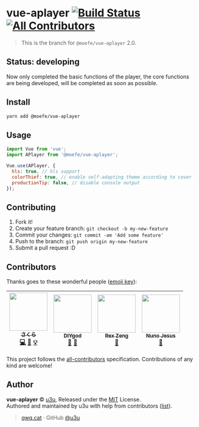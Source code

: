 # vue-aplayer [![Build Status](https://travis-ci.org/MoePlayer/vue-aplayer.svg?branch=dev)](https://travis-ci.org/MoePlayer/vue-aplayer) [![All Contributors](https://img.shields.io/badge/all_contributors-4-orange.svg)](#contributors)

> This is the branch for `@moefe/vue-aplayer` 2.0.

## Status: developing

Now only completed the basic functions of the player, the core functions are being developed, will be completed as soon as possible.

## Install

```bash
yarn add @moefe/vue-aplayer
```

## Usage

```js
import Vue from 'vue';
import APlayer from '@moefe/vue-aplayer';

Vue.use(APlayer, {
  hls: true, // hls support
  colorThief: true, // enable self-adapting theme according to cover
  productionTip: false, // disable console output
});
```

## Contributing

1.  Fork it!
2.  Create your feature branch: `git checkout -b my-new-feature`
3.  Commit your changes: `git commit -am 'Add some feature'`
4.  Push to the branch: `git push origin my-new-feature`
5.  Submit a pull request :D

## Contributors

Thanks goes to these wonderful people ([emoji key](https://github.com/kentcdodds/all-contributors#emoji-key)):

<!-- ALL-CONTRIBUTORS-LIST:START - Do not remove or modify this section -->

<!-- prettier-ignore -->
| [<img src="https://avatars2.githubusercontent.com/u/20062482?v=4" width="100px;"/><br /><sub><b>さくら</b></sub>](https://qwq.cat)<br />[💻](https://github.com/MoePlayer/vue-aplayer/commits?author=u3u "Code") [📖](https://github.com/MoePlayer/vue-aplayer/commits?author=u3u "Documentation") [💡](#example-u3u "Examples") | [<img src="https://avatars2.githubusercontent.com/u/8266075?v=4" width="100px;"/><br /><sub><b>DIYgod</b></sub>](https://diygod.me)<br />[🎨](#design-DIYgod "Design") [🤔](#ideas-DIYgod "Ideas, Planning, & Feedback") | [<img src="https://avatars3.githubusercontent.com/u/27483702?v=4" width="100px;"/><br /><sub><b>Rex Zeng</b></sub>](https://forkmeongithub.com/)<br />[🐛](https://github.com/MoePlayer/vue-aplayer/issues?q=author%3ARexSkz "Bug reports") | [<img src="https://avatars0.githubusercontent.com/u/34600369?v=4" width="100px;"/><br /><sub><b>Nuno Jesus</b></sub>](https://github.com/nunojesus)<br />[🎨](#design-nunojesus "Design") |
| :---: | :---: | :---: | :---: |

<!-- ALL-CONTRIBUTORS-LIST:END -->

This project follows the [all-contributors](https://github.com/kentcdodds/all-contributors) specification. Contributions of any kind are welcome!

## Author

**vue-aplayer** © [u3u](https://github.com/u3u), Released under the [MIT](./LICENSE) License.<br>
Authored and maintained by u3u with help from contributors ([list](https://github.com/u3u/qzone-cli/contributors)).

> [qwq.cat](https://qwq.cat) · GitHub [@u3u](https://github.com/u3u)
